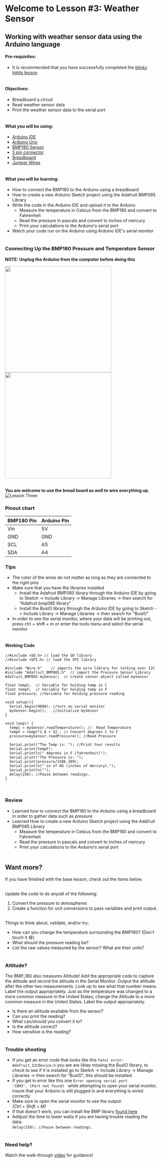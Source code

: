 
# Welcome to Lesson #3: Weather Sensor

## Working with weather sensor data using the Arduino language

#### Pre-requisites:
- It is recommended that you have successfully completed the [blinky lights lesson](/c/arduino/lesson2/)
<br><br>


#### Objectives:
- Breadboard a circuit
- Read weather sensor data
- Print the weather sensor data to the serial port
<br><br>


#### What you will be using:
- [Arduino IDE](/c/arduino/lesson4/screenshots/arduino-ide.png)
- [Arduino Uno](/c/arduino/lesson4/screenshots/arduino-uno-r3.png)
- [BMP180 Sensor](/c/arduino/lesson3/screenshots/bmp180.png)
- [5 pin connector](/c/arduino/lesson4/screenshots/5-pin-connector.png)
- [Breadboard](/c/arduino/lesson4/screenshots/breadboard.png)
- [Jumper Wires](/c/arduino/lesson3/screenshots/1956-02.jpg)
<br><br>

<!--#### Note: the BMP180 Sensor didn't detect the pressure and temp accurately until I soldered the 5 pin connector to the BMP180
<br>-->

#### What you will be learning:
- How to connect the BMP180 to the Arduino using a breadboard
- How to create a new Arduino Sketch project using the Adafruit BMP085 Library
- Write the code in the Arduino IDE and upload it to the Arduino
  - Measure the temperature in Celsius from the BMP180 and convert to Fahrenheit
  - Read the pressure in pascals and convert to inches of mercury
  - Print your calculations to the Arduino's serial port
- Watch your code run on the Arduino using Arduino IDE's serial monitor
<br><br>

<!-- ## Guide
[Python with Arduino LESSON 9 Measuring Pressure and Temperature with the BMP180 Sensor](https://toptechboy.com/python-with-arduino-lesson-9-measuring-pressure-and-temperature-with-the-bmp180-sensor/)
<br><br>

#### Helpful video shortcuts
- [Connect the BMP180 to the Arduino](https://youtu.be/z9AzZM1-Dns?t=105)
- [How to add the Adafruit Library to the Arduino IDE](https://youtu.be/z9AzZM1-Dns?t=152)
- [Write the code and run it on the Arduino](https://youtu.be/z9AzZM1-Dns?t=396)
- [Convert pascals to inches of mercury](https://youtu.be/z9AzZM1-Dns?t=985)
<br><br> -->

### Connecting Up the BMP180 Pressure and Temperature Sensor
**NOTE: Unplug the Arduino from the computer before doing this**

 <img src="screenshots/BMP_BACKWIRE.jpg" width="350" >
 <br>
 <img src=screenshots/BMPWIRE2.jpg width="350" >
<br><br>

**You are welcome to use the bread board as well to wire everything up.**
![Lesson Three](./images/bmpBreadBoardWire.jpg)

### Pinout chart

| BMP180 Pin | Arduino Pin |
| -------------- | :--------- | 
Vin |	5V
GND	| GND
SCL	| A5
SDA	| A4

### Tips
- The color of the wires do not matter as long as they are connected to the right pins
- Make sure that you have the libraries installed
  - Install the Adafruit BMP085 library through the Arduino IDE by going to Sketch -> Include Library -> Manage Libraries -> then search for "Adafruit bmp085 library"
  - Install the BusIO library through the Arduino IDE by going to Sketch -> Include Library -> Manage Libraries -> then search for "BusIO"
- In order to see the serial monitor, where your data will be printing out, press ctrl + shift + m or enter the tools menu and select the serial monitor
<br><br>

#### Working Code 
```
//#include <SD.h> // load the SD library
//#include <SPI.h> // load the SPI library

#include "Wire.h"    // imports the wire library for talking over I2C 
#include "Adafruit_BMP085.h"  // import the Pressure Sensor Library
Adafruit_BMP085 mySensor;  // create sensor object called mySensor

float tempC;  // Variable for holding temp in C
float tempF;  // Variable for holding temp in F
float pressure; //Variable for holding pressure reading

void setup(){
  Serial.begin(9600); //turn on serial monitor
  mySensor.begin();   //initialize mySensor
}

void loop() {
  tempC = mySensor.readTemperature(); //  Read Temperature
  tempF = tempC*1.8 + 32.; // Convert degrees C to F
  pressure=mySensor.readPressure(); //Read Pressure
  
  Serial.print("The Temp is: "); //Print Your results
  Serial.print(tempF);
  Serial.println(" degrees in F (fahrenheit)");
  Serial.print("The Pressure is: ");
  Serial.print(pressure/3386.389);
  Serial.println(" in of HG (inches of mercury).");
  Serial.println("");
  delay(250); //Pause between readings.
}
```
<br>

### Review
- Learned how to connect the BMP180 to the Arduino using a breadboard in order to gather data such as pressure
- Learned How to create a new Arduino Sketch project using the Adafruit BMP085 Library
  - Measure the temperature in Celsius from the BMP180 and convert to Fahrenheit
  - Read the pressure in pascals and convert to inches of mercury
  - Print your calculations to the Arduino's serial port
<br><br>

## Want more?
If you have finished with the base lesson, check out the items below.
<br><br>

Update the code to do any/all of the following:
1. Convert the pressure to atmospheres
1. Create a function for unit conversions to pass variables and print output.
<br><br>

Things to think about, validate, and/or try:
* How can you change the temperature surrounding the BMP180? (Don't touch it 😅)
* What should the pressure reading be?
* List the raw values measured by the sensor? What are their units?
<br><br>

### Altitude?
The BMP_180 also measures Altitude! Add the appropriate code to capture the altitude and record the altitude in the Serial Monitor. Output the altitude after the other two measurements. Look up to see what that number means. Label the output appropriately. Just as the temperature was changed to a more common measure in the United States, change the Altitude to a more common measure in the United States. Label the output appropriately.
* Is there an altitude available from the sensor? 
* Can you print the reading? 
* What can/should you convert it to?
* Is the altitude correct? 
* How sensitive is the reading? 
<br><br>

### Trouble shooting
- If you get an error code that looks like this `fatal error: Adafruit_I2CDevice.h` you are are likley missing the BusIO library, to check to see if it is installed go to Sketch -> Include Library -> Manage Libraries -> then search for "BusIO", this should be installed. 
- If you get in error like this one <code>Error opening serial port 'COM3'. (Port not found)
</code> while attempting to open your serial monitor, insure that your Arduino is still plugged in and everything is wired correctly
- Make sure to open the serial monitor to see the output:<br>
*(Ctrl + Shift + M)*
- If that doesn't work, you can install the BMP library [found here](https://learn.adafruit.com/bmp085/using-the-bmp085)
- Addjust the time to lower waits if you are having trouble reading the data:<br> <code>delay(250); //Pause between readings.</code>
<br><br>

### Need help?
Watch the walk-through [video](videos/Lesson3.mp4?raw=true) for guidance!
